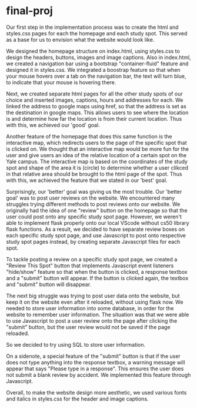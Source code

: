 # final-proj

Our first step in the implementation process was to create the html and styles.css pages for each the homepage and each study spot. This served as a base for us to envision what the website would look like. 

We designed the homepage structure on index.html, using styles.css to design the headers, buttons, images and image captions. Also in index.html, we created a navigation bar using a bootstrap "container-fluid" feature and designed it in styles.css. We integrated a boostrap feature so that when your mouse hovers over a tab on the navigation bar, the text will turn blue, to indicate that your mouse is hovering there. 

Next, we created separate html pages for all the other study spots of our choice and inserted images, captions, hours and addresses for each. We linked the address to google maps using href, so that the address is set as the destination in google maps. This allows users to see where the location is and determine how far the location is from their current location. Thus with this, we achieved our 'good' goal.

Another feature of the homepage that does this same function is the interactive map, which redirects users to the page of the specific spot that is clicked on. We thought that an interactive map would be more fun for the user and give users an idea of the relative location of a certain spot on the Yale campus. The interactive map is based on the coordinates of the study spot and shape of the area it is (circle) to determine whether a user clikced in that relative area should be brought to the html page of the spot. Thus with this, we achieved the feature that we stated in our 'best' goal.

Surprisingly, our 'better' goal was giving us the most trouble. Our 'better goal' was to post user reviews on the website. We encountered many struggles trying different methods to post reviews onto our website. We originally had the idea of one "review" button on the homepage so that the user could post onto any specific study spot page. However, we weren't able to implement flask properly onto our local VScode without cs50 library flask functions. As a result, we decided to have separate review boxes on each specific study spot page, and use Javascript to post onto respective study spot pages instead, by creating separate Javascript files for each spot.

To tackle posting a review on a specific study spot page, we created a "Review This Spot" button that implements Javascript event listeners "hide/show" feature so that when the button is clicked, a response textbox and a "submit" button will appear. If the button is clicked again, the textbox and "submit" button will disappear. 

The next big struggle was trying to post user data onto the website, but keep it on the website even after it reloaded, without using flask now. We needed to store user information into some database, in order for the website to remember user information. The situation was that we were able to use Javascript to post a user review onto the page after clicking the "submit" button, but the user review would not be saved if the page reloaded. 

So we decided to try using SQL to store user information.

On a sidenote, a special feature of the "submit" button is that if the user does not type anything into the response textbox, a warning message will appear that says "Please type in a response". This ensures the user does not submit a blank review by accident. We implemented this feature through Javascript.

Overall, to make the website design more aesthetic, we used various fonts and italics in styles.css for the header and image captions. 


